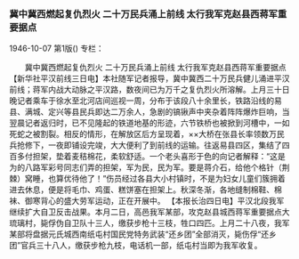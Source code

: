 ### 冀中冀西燃起复仇烈火  二十万民兵涌上前线  太行我军克赵县西蒋军重要据点

1946-10-07
第1版()
专栏：

　　冀中冀西燃起复仇烈火
    二十万民兵涌上前线
    太行我军克赵县西蒋军重要据点
    【新华社平汉前线三日电】本社随军记者报导，冀中冀西二十万民兵健儿涌进平汉前线；蒋军内战大动脉之平汉路，数夜间已为万千之复仇烈火所溶解。上月三十日晚记者乘车于徐水至北河店间巡视一周，分布于该段八十余里长，铁路沿线的易县、满城、定兴等县民兵即达二万余人，急剧的镐锹声中夹杂着阵阵爆炸巨响，当翌晨记者返归时，已不见隆起的铁道地基的形迹，六节铁桥也被掀到河槽中，一如死蛇之被割裂。相反的情形，在解放区后方呈现着，××大桥在张县长率领数万民兵抢修下，一夜即铺设完竣，大大便利了到前线的运输。往返易县四区，集结了四百多付担架，垫着麦秸棉花，柔软舒适。一个老头喜形于色的向记者解释：“这是为的八路军彩号同志们弄的担架，军为民，民为军。要是蒋介石，给他个格针（荆棘）窝睡，也算优待他了！”伤员经过各县大小村镇时，不是为妇女儿童们簇拥着进去休息，便是将毛巾、鸡蛋、糕饼塞在担架上。秋深冬渐，各地缝制棉鞋、棉袜、御寒背心的盛大劳军运动，正在开展中。
    【本报长治四日电】平汉北段我军继续扩大自卫反击战果。本月二日，高邑我军某部，攻克赵县城西蒋军重要据点大琉璃村，毙俘伪自卫队十三人，缴获步枪十三枝，牲口四匹。上月二十八夜，我军某部将盘据元氏城西南纸屯村国民党特务武装“还乡团”全部消灭，毙伤俘“还乡团”官兵三十八人，缴获步枪九枝，电话机一部，纸屯村当即为我军收复。
